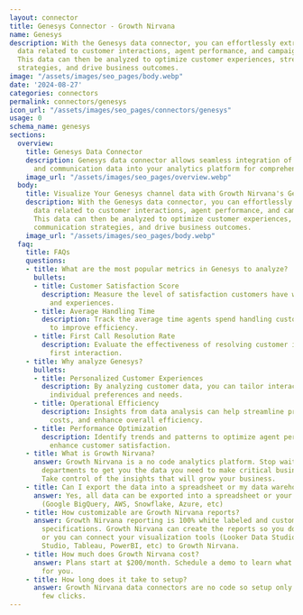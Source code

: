 ```yaml
---
layout: connector
title: Genesys Connector - Growth Nirvana
name: Genesys
description: With the Genesys data connector, you can effortlessly extract valuable
  data related to customer interactions, agent performance, and campaign effectiveness.
  This data can then be analyzed to optimize customer experiences, streamline communication
  strategies, and drive business outcomes.
image: "/assets/images/seo_pages/body.webp"
date: '2024-08-27'
categories: connectors
permalink: connectors/genesys
icon_url: "/assets/images/seo_pages/connectors/genesys"
usage: 0
schema_name: genesys
sections:
  overview:
    title: Genesys Data Connector
    description: Genesys data connector allows seamless integration of customer experience
      and communication data into your analytics platform for comprehensive insights.
    image_url: "/assets/images/seo_pages/overview.webp"
  body:
    title: Visualize Your Genesys channel data with Growth Nirvana's Genesys Connector
    description: With the Genesys data connector, you can effortlessly extract valuable
      data related to customer interactions, agent performance, and campaign effectiveness.
      This data can then be analyzed to optimize customer experiences, streamline
      communication strategies, and drive business outcomes.
    image_url: "/assets/images/seo_pages/body.webp"
  faq:
    title: FAQs
    questions:
    - title: What are the most popular metrics in Genesys to analyze?
      bullets:
      - title: Customer Satisfaction Score
        description: Measure the level of satisfaction customers have with their interactions
          and experiences.
      - title: Average Handling Time
        description: Track the average time agents spend handling customer inquiries
          to improve efficiency.
      - title: First Call Resolution Rate
        description: Evaluate the effectiveness of resolving customer issues in the
          first interaction.
    - title: Why analyze Genesys?
      bullets:
      - title: Personalized Customer Experiences
        description: By analyzing customer data, you can tailor interactions to meet
          individual preferences and needs.
      - title: Operational Efficiency
        description: Insights from data analysis can help streamline processes, reduce
          costs, and enhance overall efficiency.
      - title: Performance Optimization
        description: Identify trends and patterns to optimize agent performance and
          enhance customer satisfaction.
    - title: What is Growth Nirvana?
      answer: Growth Nirvana is a no code analytics platform. Stop waiting for other
        departments to get you the data you need to make critical business decisions.
        Take control of the insights that will grow your business.
    - title: Can I export the data into a spreadsheet or my data warehouse?
      answer: Yes, all data can be exported into a spreadsheet or your data warehouse
        (Google BigQuery, AWS, Snowflake, Azure, etc)
    - title: How customizable are Growth Nirvana reports?
      answer: Growth Nirvana reporting is 100% white labeled and customized to your
        specifications. Growth Nirvana can create the reports so you don’t have to
        or you can connect your visualization tools (Looker Data Studio/Google Data
        Studio, Tableau, PowerBI, etc) to Growth Nirvana.
    - title: How much does Growth Nirvana cost?
      answer: Plans start at $200/month. Schedule a demo to learn what plan is best
        for you.
    - title: How long does it take to setup?
      answer: Growth Nirvana data connectors are no code so setup only requires a
        few clicks.
---
```

